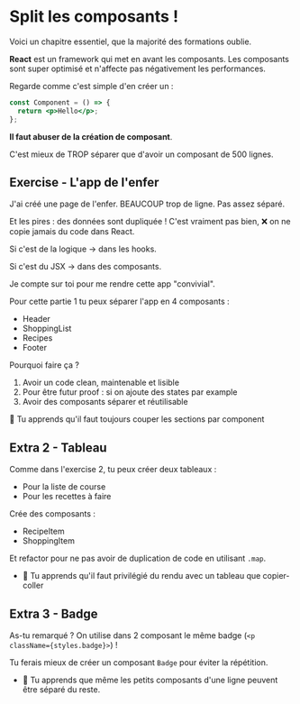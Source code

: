 # Split les composants !

Voici un chapitre essentiel, que la majorité des formations oublie.

**React** est un framework qui met en avant les composants. Les composants
sont super optimisé et n'affecte pas négativement les performances.

Regarde comme c'est simple d'en créer un :

```jsx
const Component = () => {
  return <p>Hello</p>;
};
```

**Il faut abuser de la création de composant**.

C'est mieux de TROP séparer que d'avoir un composant de 500 lignes.

## Exercise - L'app de l'enfer

J'ai créé une page de l'enfer. BEAUCOUP trop de ligne. Pas assez séparé.

Et les pires : des données sont dupliquée !
C'est vraiment pas bien, ❌ on ne copie jamais du code dans React.

Si c'est de la logique → dans les hooks.

Si c'est du JSX → dans des composants.

Je compte sur toi pour me rendre cette app "convivial".

Pour cette partie 1 tu peux séparer l'app en 4 composants :

- Header
- ShoppingList
- Recipes
- Footer

Pourquoi faire ça ?

1. Avoir un code clean, maintenable et lisible
2. Pour être futur proof : si on ajoute des states par example
3. Avoir des composants séparer et réutilisable

💌 Tu apprends qu'il faut toujours couper les sections par component

## Extra 2 - Tableau

Comme dans l'exercise 2, tu peux créer deux tableaux :

- Pour la liste de course
- Pour les recettes à faire

Crée des composants :

- RecipeItem
- ShoppingItem

Et refactor pour ne pas avoir de duplication de code en utilisant `.map`.

- 💌 Tu apprends qu'il faut privilégié du rendu avec un tableau que copier-coller

## Extra 3 - Badge

As-tu remarqué ? On utilise dans 2 composant le même badge (`<p className={styles.badge}>`) !

Tu ferais mieux de créer un composant `Badge` pour éviter la répétition.

- 💌 Tu apprends que même les petits composants d'une ligne peuvent être
  séparé du reste.
